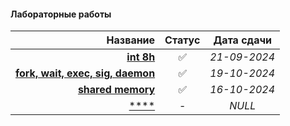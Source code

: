 #### Лабораторные работы

| **Название** | **Статус** | **Дата сдачи** |
|-:|:-:|:-:|
| [**int 8h**](https://github.com/unaun0/bmstu-os/tree/main/sem_01/lab-int8h) |✅|_21-09-2024_|
| [**fork, wait, exec, sig, daemon**](https://github.com/unaun0/bmstu-os/tree/main/sem_01/lab-fork)|✅|_19-10-2024_|
| [**shared memory**](https://github.com/unaun0/bmstu-os/tree/main/sem_01/lab-shmemory)|✅|_16-10-2024_|
| [****](https://github.com/unaun0/bmstu-os/tree/main/sem_01/)|-|_NULL_|
